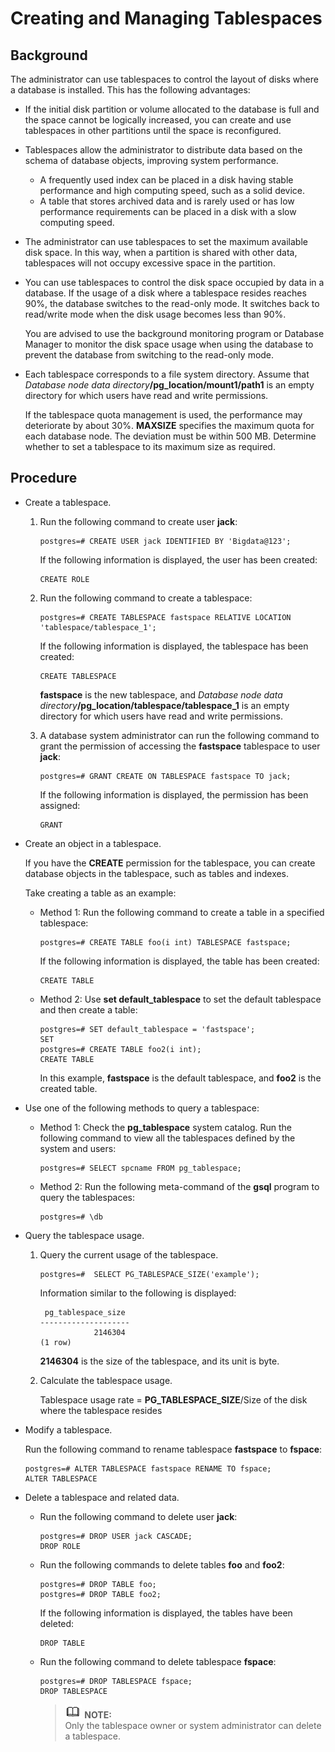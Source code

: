 # Creating and Managing Tablespaces<a name="EN-US_TOPIC_0242370183"></a>

## Background<a name="en-us_topic_0237120297_en-us_topic_0059778849_saaab96d21e01450bb4a62113d37a03c7"></a>

The administrator can use tablespaces to control the layout of disks where a database is installed. This has the following advantages:

-   If the initial disk partition or volume allocated to the database is full and the space cannot be logically increased, you can create and use tablespaces in other partitions until the space is reconfigured.

-   Tablespaces allow the administrator to distribute data based on the schema of database objects, improving system performance.
    -   A frequently used index can be placed in a disk having stable performance and high computing speed, such as a solid device.
    -   A table that stores archived data and is rarely used or has low performance requirements can be placed in a disk with a slow computing speed.


-   The administrator can use tablespaces to set the maximum available disk space. In this way, when a partition is shared with other data, tablespaces will not occupy excessive space in the partition.
-   You can use tablespaces to control the disk space occupied by data in a database. If the usage of a disk where a tablespace resides reaches 90%, the database switches to the read-only mode. It switches back to read/write mode when the disk usage becomes less than 90%.

    You are advised to use the background monitoring program or Database Manager to monitor the disk space usage when using the database to prevent the database from switching to the read-only mode.

-   Each tablespace corresponds to a file system directory. Assume that  _Database node data directory_**/pg\_location/mount1/path1**  is an empty directory for which users have read and write permissions.

    If the tablespace quota management is used, the performance may deteriorate by about 30%.  **MAXSIZE**  specifies the maximum quota for each database node. The deviation must be within 500 MB. Determine whether to set a tablespace to its maximum size as required.


## Procedure<a name="en-us_topic_0237120297_en-us_topic_0059778849_se40504a685a14d718e41d4f669a4ddca"></a>

-   Create a tablespace.
    1.  Run the following command to create user  **jack**:

        ```
        postgres=# CREATE USER jack IDENTIFIED BY 'Bigdata@123';
        ```

        If the following information is displayed, the user has been created:

        ```
        CREATE ROLE
        ```

    2.  Run the following command to create a tablespace:

        ```
        postgres=# CREATE TABLESPACE fastspace RELATIVE LOCATION 'tablespace/tablespace_1';
        ```

        If the following information is displayed, the tablespace has been created:

        ```
        CREATE TABLESPACE
        ```

        **fastspace**  is the new tablespace, and  _Database node data directory_**/pg\_location/tablespace/tablespace\_1**  is an empty directory for which users have read and write permissions.

    3.  A database system administrator can run the following command to grant the permission of accessing the  **fastspace**  tablespace to user  **jack**:

        ```
        postgres=# GRANT CREATE ON TABLESPACE fastspace TO jack;
        ```

        If the following information is displayed, the permission has been assigned:

        ```
        GRANT
        ```



-   Create an object in a tablespace.

    If you have the  **CREATE**  permission for the tablespace, you can create database objects in the tablespace, such as tables and indexes.

    Take creating a table as an example:

    -   Method 1: Run the following command to create a table in a specified tablespace:

        ```
        postgres=# CREATE TABLE foo(i int) TABLESPACE fastspace;
        ```

        If the following information is displayed, the table has been created:

        ```
        CREATE TABLE
        ```

    -   Method 2: Use  **set default\_tablespace**  to set the default tablespace and then create a table:

        ```
        postgres=# SET default_tablespace = 'fastspace';
        SET
        postgres=# CREATE TABLE foo2(i int);
        CREATE TABLE
        ```

        In this example,  **fastspace**  is the default tablespace, and  **foo2**  is the created table.


-   Use one of the following methods to query a tablespace:
    -   Method 1: Check the  **pg\_tablespace**  system catalog. Run the following command to view all the tablespaces defined by the system and users:

        ```
        postgres=# SELECT spcname FROM pg_tablespace;
        ```

    -   Method 2: Run the following meta-command of the  **gsql**  program to query the tablespaces:

        ```
        postgres=# \db
        ```


-   Query the tablespace usage.
    1.  Query the current usage of the tablespace.

        ```
        postgres=#  SELECT PG_TABLESPACE_SIZE('example');
        ```

        Information similar to the following is displayed:

        ```
         pg_tablespace_size 
        --------------------
                    2146304
        (1 row)
        ```

        **2146304**  is the size of the tablespace, and its unit is byte.

    2.  Calculate the tablespace usage.

        Tablespace usage rate =  **PG\_TABLESPACE\_SIZE**/Size of the disk where the tablespace resides


-   Modify a tablespace.

    Run the following command to rename tablespace  **fastspace**  to  **fspace**:

    ```
    postgres=# ALTER TABLESPACE fastspace RENAME TO fspace;
    ALTER TABLESPACE
    ```

-   Delete a tablespace and related data.
    -   Run the following command to delete user  **jack**:

        ```
        postgres=# DROP USER jack CASCADE;
        DROP ROLE
        ```

    -   Run the following commands to delete tables  **foo**  and  **foo2**:

        ```
        postgres=# DROP TABLE foo;
        postgres=# DROP TABLE foo2;
        ```

        If the following information is displayed, the tables have been deleted:

        ```
        DROP TABLE
        ```

    -   Run the following command to delete tablespace  **fspace**:

        ```
        postgres=# DROP TABLESPACE fspace;
        DROP TABLESPACE
        ```

        >![](public_sys-resources/icon-note.gif) **NOTE:**   
        >Only the tablespace owner or system administrator can delete a tablespace.  



